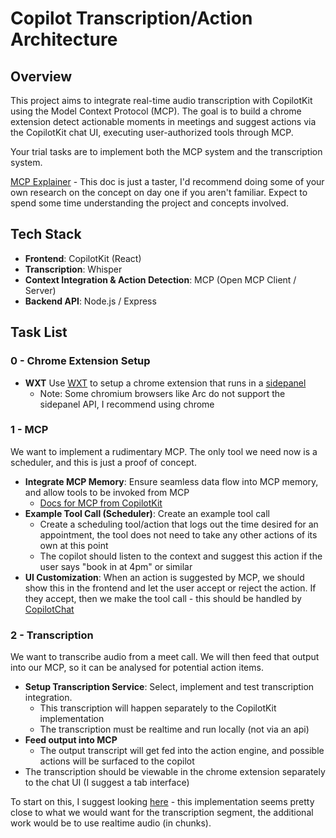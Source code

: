 # Copilot Transcription/Action Architecture

## Overview

This project aims to integrate real-time audio transcription with CopilotKit using the Model Context Protocol (MCP). The goal is to build a chrome extension detect actionable moments in meetings and suggest actions via the CopilotKit chat UI, executing user-authorized tools through MCP.

Your trial tasks are to implement both the MCP system and the transcription system.

[MCP Explainer](<https://medium.com/@elisowski/mcp-explained-the-new-standard-connecting-ai-to-everything-79c5a1c98288#:~:text=Model%20Context%20Protocol%20(MCP)%20is,or%20how%20they're%20built.>) - This doc is just a taster, I'd recommend doing some of your own research on the concept on day one if you aren't familiar. Expect to spend some time understanding the project and concepts involved.

## Tech Stack

- **Frontend**: CopilotKit (React)
- **Transcription**: Whisper
- **Context Integration & Action Detection**: MCP (Open MCP Client / Server)
- **Backend API**: Node.js / Express

## Task List

### 0 - Chrome Extension Setup

- **WXT** Use [WXT](https://wxt.dev/) to setup a chrome extension that runs in a [sidepanel](https://developer.chrome.com/docs/extensions/reference/api/sidePanel)
  - Note: Some chromium browsers like Arc do not support the sidepanel API, I recommend using chrome

### 1 - MCP

We want to implement a rudimentary MCP. The only tool we need now is a scheduler, and this is just a proof of concept.

- **Integrate MCP Memory**: Ensure seamless data flow into MCP memory, and allow tools to be invoked from MCP
  - [Docs for MCP from CopilotKit](https://docs.copilotkit.ai/guides/model-context-protocol)
- **Example Tool Call (Scheduler)**: Create an example tool call
  - Create a scheduling tool/action that logs out the time desired for an appointment, the tool does not need to take any other actions of its own at this point
  - The copilot should listen to the context and suggest this action if the user says "book in at 4pm" or similar
- **UI Customization**: When an action is suggested by MCP, we should show this in the frontend and let the user accept or reject the action. If they accept, then we make the tool call - this should be handled by [CopilotChat](https://docs.copilotkit.ai/reference/components/chat/CopilotChat)

### 2 - Transcription

We want to transcribe audio from a meet call. We will then feed that output into our MCP, so it can be analysed for potential action items.

- **Setup Transcription Service**: Select, implement and test transcription integration.
  - This transcription will happen separately to the CopilotKit implementation
  - The transcription must be realtime and run locally (not via an api)
- **Feed output into MCP**
  - The output transcript will get fed into the action engine, and possible actions will be surfaced to the copilot
- The transcription should be viewable in the chrome extension separately to the chat UI (I suggest a tab interface)

To start on this, I suggest looking [here](https://www.reddit.com/r/LocalLLaMA/comments/1ftlznt/openais_new_whisper_turbo_model_running_100/) - this implementation seems pretty close to what we would want for the transcription segment, the additional work would be to use realtime audio (in chunks).
